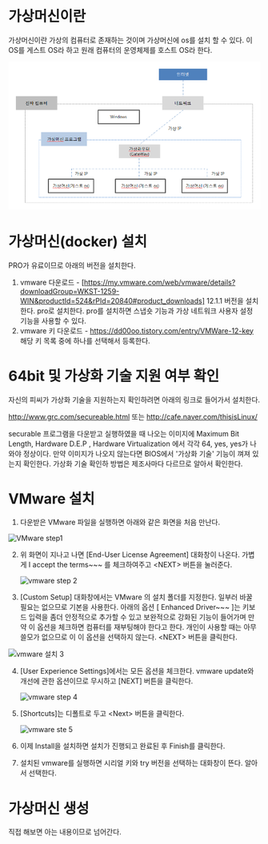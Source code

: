 # 가상머신이란

가상머신이란 가상의 컴퓨터로 존재하는 것이며 가상머신에 os를 설치 할 수 있다. 이 OS를 게스트 OS라 하고 원래 컴퓨터의 운영체제를 호스트 OS라 한다.

![Alt text](images/virtual_structure.png)



# 가상머신(docker) 설치

PRO가 유료이므로 아래의 버전을 설치한다.

1)  vmware 다운로드 - [https://my.vmware.com/web/vmware/details?downloadGroup=WKST-1259-WIN&productId=524&rPId=20840#product_downloads]    12.1.1 버전을 설치한다. pro로 설치한다. pro를 설치하면 스냅숏 기능과 가상 네트워크 사용자 설정 기능을 사용할 수 있다. 
2)  vmware 키 다운로드 - <https://dd00oo.tistory.com/entry/VMWare-12-key>  해당 키 목록 중에 하나를 선택해서 등록한다.

# 64bit 및 가상화 기술 지원 여부 확인

자신의 피씨가 가상화 기술을 지원하는지 확인하려면 아래의 링크로 들어가서 설치한다.

http://www.grc.com/secureable.html   또는  http://cafe.naver.com/thisisLinux/  

securable 프로그램을 다운받고 실행하였을 때 나오는 이미지에  Maximum Bit Length,  Hardware D.E.P ,  Hardware Virtualization 에서 각각 64, yes, yes가 나와야 정상이다. 만약 이미지가 나오지 않는다면  BIOS에서 '가상화 기술' 기능이 껴져 있는지 확인한다. 가상화 기술 확인하 방법은 제조사마다 다르므로 알아서 확인한다.

# VMware 설치 

1. 다운받은 VMware 파일을 실행하면 아래와 같은 화면을 처음 만난다.

![VMware step1](C:\Users\student\Documents\멀티캠퍼스\network_management\images\vm_set_1.PNG)

2. 위 화면이 지나고 나면 [End-User License Agreement] 대화창이 나온다. 가볍게  I accept the terms~~~ 를 체크하여주고 \<NEXT\> 버튼을 눌러준다.

   ![vmware step 2](C:\Users\student\Documents\멀티캠퍼스\network_management\images\vm_set_2.PNG)

3.  [Custom Setup] 대화창에서는 VMware 의 설치 폴더를 지정한다. 일부러 바꿀 필요는 없으므로 기본을 사용한다. 아래의 옵션 [ Enhanced Driver~~~ ]는 키보드 입력을 좀더 안정적으로 추가할 수 있고 보완적으로 강화된 기능이 들어가며 만약 이 옵션을 체크하면 컴퓨터를 재부팅해야 한다고 한다.  개인이 사용할 때는 아무쓸모가 없으므로 이 이 옵션을 선택하지 않는다. \<NEXT\> 버튼을 클릭한다.

   ![vmware 설치 3](C:\Users\student\Documents\멀티캠퍼스\network_management\images\vm_set_3.PNG)

4. [User Experience Settings]에서는 모든 옵션을 체크한다.  vmware update와 개선에 관한 옵션이므로 무시하고 [NEXT] 버튼을 클릭한다. 

   ![vmware step 4](C:\Users\student\Documents\멀티캠퍼스\network_management\images\vm_set_4.PNG)

5. [Shortcuts]는 디폴트로 두고 \<Next\> 버튼을 클릭한다.

   ![vmware ste 5](C:\Users\student\Documents\멀티캠퍼스\network_management\images\vm_set_5.PNG)

6. 이제 Install을 설치하면 설치가 진행되고 완료된 후 Finish를 클릭한다.
7. 설치된 vmware를 실행하면  시리얼 키와 try 버전을 선택하는 대화창이 뜬다. 알아서 선택한다.

# 가상머신 생성

직접  해보면 아는 내용이므로 넘어간다.

